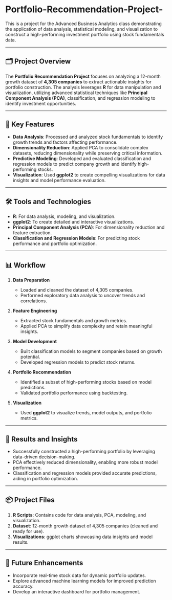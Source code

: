 # Portfolio-Recommendation-Project-
This is a project for the Advanced Business Analytics class demonstrating the application of data analysis, statistical modeling, and visualization to construct a high-performing investment portfolio using stock fundamentals data.  

---
## 🗂 **Project Overview**  

The **Portfolio Recommendation Project** focuses on analyzing a 12-month growth dataset of **4,305 companies** to extract actionable insights for portfolio construction. The analysis leverages **R** for data manipulation and visualization, utilizing advanced statistical techniques like **Principal Component Analysis (PCA)**, classification, and regression modeling to identify investment opportunities.  

---

## 🔑 **Key Features**  

- **Data Analysis**: Processed and analyzed stock fundamentals to identify growth trends and factors affecting performance.  
- **Dimensionality Reduction**: Applied PCA to consolidate complex datasets, reducing dimensionality while preserving critical information.  
- **Predictive Modeling**: Developed and evaluated classification and regression models to predict company growth and identify high-performing stocks.  
- **Visualization**: Used **ggplot2** to create compelling visualizations for data insights and model performance evaluation.  

---

## 🛠 **Tools and Technologies**  
- **R**: For data analysis, modeling, and visualization.  
- **ggplot2**: To create detailed and interactive visualizations.  
- **Principal Component Analysis (PCA)**: For dimensionality reduction and feature extraction.  
- **Classification and Regression Models**: For predicting stock performance and portfolio optimization.  

---

## 📊 **Workflow**  

1. **Data Preparation**  
   - Loaded and cleaned the dataset of 4,305 companies.  
   - Performed exploratory data analysis to uncover trends and correlations.  

2. **Feature Engineering**  
   - Extracted stock fundamentals and growth metrics.  
   - Applied PCA to simplify data complexity and retain meaningful insights.  

3. **Model Development**  
   - Built classification models to segment companies based on growth potential.  
   - Developed regression models to predict stock returns.  

4. **Portfolio Recommendation**  
   - Identified a subset of high-performing stocks based on model predictions.  
   - Validated portfolio performance using backtesting.  

5. **Visualization**  
   - Used **ggplot2** to visualize trends, model outputs, and portfolio metrics.  

---

## 🚀 **Results and Insights**  

- Successfully constructed a high-performing portfolio by leveraging data-driven decision-making.  
- PCA effectively reduced dimensionality, enabling more robust model performance.  
- Classification and regression models provided accurate predictions, aiding in portfolio optimization.  

---

## 📦 **Project Files**  

1. **R Scripts**: Contains code for data analysis, PCA, modeling, and visualization.  
2. **Dataset**: 12-month growth dataset of 4,305 companies (cleaned and ready for use).  
3. **Visualizations**: ggplot charts showcasing data insights and model results.  

---

## 🔮 **Future Enhancements**  

- Incorporate real-time stock data for dynamic portfolio updates.  
- Explore advanced machine learning models for improved prediction accuracy.  
- Develop an interactive dashboard for portfolio management.  
